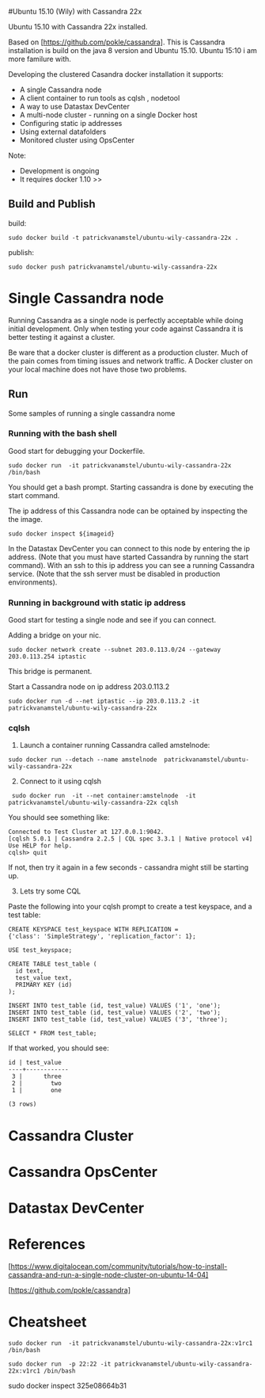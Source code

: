 #Ubuntu 15.10 (Wily) with Cassandra 22x

Ubuntu 15.10 with Cassandra 22x installed.

Based on [https://github.com/pokle/cassandra].
This is Cassandra installation is build on the java 8 version
and Ubuntu 15.10. Ubuntu 15:10 i am more familure with.

Developing the clustered Casandra docker installation it supports:

* A single Cassandra node
* A client container to run tools as cqlsh , nodetool
* A way to use Datastax DevCenter
* A multi-node cluster - running on a single Docker host
* Configuring static ip addresses
* Using external datafolders
* Monitored cluster using OpsCenter

Note:
- Development is ongoing
- It requires docker 1.10 >>


## Build and Publish

build:
```
sudo docker build -t patrickvanamstel/ubuntu-wily-cassandra-22x .
```
publish:
```
sudo docker push patrickvanamstel/ubuntu-wily-cassandra-22x
```

# Single Cassandra node
Running Cassandra as a single node is perfectly acceptable while doing
initial development. Only when testing your code against Cassandra it is
better testing it against a cluster.

Be ware that a docker cluster is different as a production cluster. Much
of the pain comes from timing issues and network traffic. A Docker cluster
on your local machine does not have those two problems.

## Run
Some samples of running a single cassandra nome

### Running with the bash shell
Good start for debugging your Dockerfile.

```
sudo docker run  -it patrickvanamstel/ubuntu-wily-cassandra-22x /bin/bash
```
You should get a bash prompt. Starting cassandra is done by executing the start command.

The ip address of this Cassandra node can be optained by inspecting the the image.

```
sudo docker inspect ${imageid}
```

In the Datastax DevCenter you can connect to this node by entering the ip address. (Note that you must have started Cassandra by running the start command). With an ssh to this ip address you can see a running Cassandra service. (Note that the ssh server must be disabled in production environments).


### Running in background with static ip address
Good start for testing a single node and see if you can connect.

Adding a bridge on your nic.
```
sudo docker network create --subnet 203.0.113.0/24 --gateway 203.0.113.254 iptastic
```
This bridge is permanent.

Start a Cassandra node on ip address 203.0.113.2
```
sudo docker run -d --net iptastic --ip 203.0.113.2 -it patrickvanamstel/ubuntu-wily-cassandra-22x

```

### cqlsh

1. Launch a container running Cassandra called amstelnode:

```
sudo docker run --detach --name amstelnode  patrickvanamstel/ubuntu-wily-cassandra-22x
```

2. Connect to it using cqlsh

```
 sudo docker run  -it --net container:amstelnode  -it patrickvanamstel/ubuntu-wily-cassandra-22x cqlsh
```

You should see something like:
```
Connected to Test Cluster at 127.0.0.1:9042.
[cqlsh 5.0.1 | Cassandra 2.2.5 | CQL spec 3.3.1 | Native protocol v4]
Use HELP for help.
cqlsh> quit

```

If not, then try it again in a few seconds - cassandra might still be starting up.

3. Lets try some CQL

Paste the following into your cqlsh prompt to create a test keyspace, and a test table:

```
CREATE KEYSPACE test_keyspace WITH REPLICATION =
{'class': 'SimpleStrategy', 'replication_factor': 1};

USE test_keyspace;

CREATE TABLE test_table (
  id text,
  test_value text,
  PRIMARY KEY (id)
);

INSERT INTO test_table (id, test_value) VALUES ('1', 'one');
INSERT INTO test_table (id, test_value) VALUES ('2', 'two');
INSERT INTO test_table (id, test_value) VALUES ('3', 'three');

SELECT * FROM test_table;
```

If that worked, you should see:
```
id | test_value
----+------------
 3 |      three
 2 |        two
 1 |        one

(3 rows)
```

# Cassandra Cluster


# Cassandra OpsCenter


# Datastax DevCenter


# References

[https://www.digitalocean.com/community/tutorials/how-to-install-cassandra-and-run-a-single-node-cluster-on-ubuntu-14-04]

[https://github.com/pokle/cassandra]


# Cheatsheet
```
sudo docker run  -it patrickvanamstel/ubuntu-wily-cassandra-22x:v1rc1 /bin/bash
```

```
sudo docker run  -p 22:22 -it patrickvanamstel/ubuntu-wily-cassandra-22x:v1rc1 /bin/bash
```

sudo docker inspect 325e08664b31
